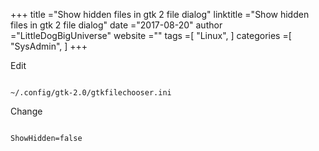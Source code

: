 +++ 
title ="Show hidden files in gtk 2 file dialog" 
linktitle ="Show hidden files in gtk 2 file dialog" 
date ="2017-08-20" 
author ="LittleDogBigUniverse"
website ="" 
tags =[ "Linux",  ] 
categories =[ "SysAdmin",  ] 
+++ 

Edit

```less

~/.config/gtk-2.0/gtkfilechooser.ini

```

Change 

```less

ShowHidden=false

``` 

